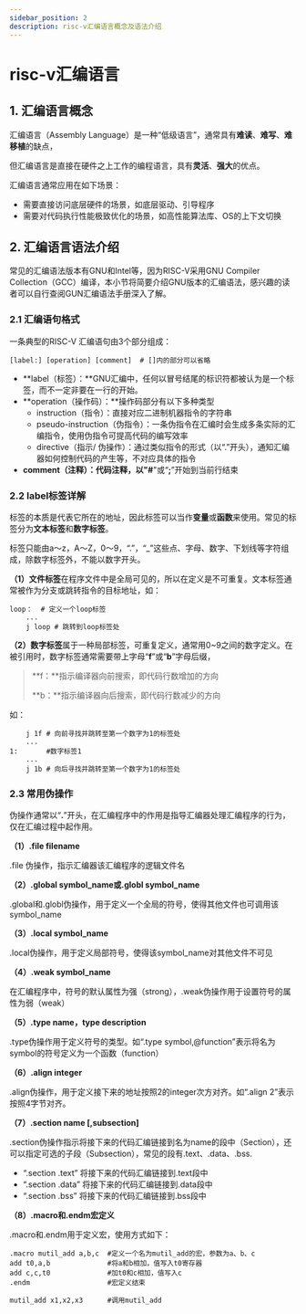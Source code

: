 ```yaml
---
sidebar_position: 2 
description: risc-v汇编语言概念及语法介绍
---
```




# risc-v汇编语言

## 1. 汇编语言概念

汇编语言（Assembly Language）是一种“低级语言”，通常具有**难读**、**难写**、**难移植**的缺点，

但汇编语言是直接在硬件之上工作的编程语言，具有**灵活**、**强大**的优点。

汇编语言通常应用在如下场景：

* 需要直接访问底层硬件的场景，如底层驱动、引导程序
* 需要对代码执行性能极致优化的场景，如高性能算法库、OS的上下文切换

## 2. 汇编语言语法介绍

常见的汇编语法版本有GNU和Intel等，因为RISC-V采用GNU Compiler Collection（GCC）编译，本小节将简要介绍GNU版本的汇编语法，感兴趣的读者可以自行查阅GUN汇编语法手册深入了解。

### 2.1 汇编语句格式

一条典型的RISC-V 汇编语句由3个部分组成：

```
[label:] [operation] [comment]  # []内的部分可以省略
```

* **label（标签）：**GNU汇编中，任何以冒号结尾的标识符都被认为是一个标签，而不一定非要在一行的开始。
* **operation（操作码）：**操作码部分有以下多种类型
    * instruction（指令）：直接对应二进制机器指令的字符串
    * pseudo-instruction（伪指令）：一条伪指令在汇编时会生成多条实际的汇编指令，使用伪指令可提高代码的编写效率
    * directive（指示/ 伪操作）：通过类似指令的形式（以“.”开头），通知汇编器如何控制代码的产生等，不对应具体的指令
* **comment（注释）：**代码注释，以"**#**"或“**;**”开始到当前行结束

### 2.2 label标签详解

标签的本质是代表它所在的地址，因此标签可以当作**变量**或**函数**来使用。常见的标签分为**文本标签**和**数字标签**。

标签只能由a～z，A～Z，0～9，“.”，“_”这些点、字母、数字、下划线等字符组成，除数字标签外，不能以数字开头。

**（1）文件标签**在程序文件中是全局可见的，所以在定义是不可重复。文本标签通常被作为分支或跳转指令的目标地址，如：

```
loop：  # 定义一个loop标签
	...
	j loop # 跳转到loop标签处
```

**（2）数字标签**属于一种局部标签，可重复定义，通常用0~9之间的数字定义。在被引用时，数字标签通常需要带上字母“**f**”或“**b**”字母后缀，

> **f：**指示编译器向前搜索，即代码行数增加的方向
>
> **b：**指示编译器向后搜索，即代码行数减少的方向

如：

```
	j 1f # 向前寻找并跳转至第一个数字为1的标签处
	...
1:       #数字标签1
	...
	j 1b # 向后寻找并跳转至第一个数字为1的标签处
```

### 2.3 常用伪操作

伪操作通常以“**.**”开头，在汇编程序中的作用是指导汇编器处理汇编程序的行为，仅在汇编过程中起作用。

**（1）.file filename**

.file 伪操作，指示汇编器该汇编程序的逻辑文件名

**（2）.global symbol_name或.globl symbol_name**

.global和.globl伪操作，用于定义一个全局的符号，使得其他文件也可调用该symbol_name

**（3）.local symbol_name**

.local伪操作，用于定义局部符号，使得该symbol_name对其他文件不可见

**（4）.weak symbol_name**

在汇编程序中，符号的默认属性为强（strong），.weak伪操作用于设置符号的属性为弱（weak）

**（5）.type name，type description**

.type伪操作用于定义符号的类型。如“.type symbol,@function”表示将名为symbol的符号定义为一个函数（function）

**（6）.align integer**

.align伪操作，用于定义接下来的地址按照2的integer次方对齐。如“.align 2”表示按照4字节对齐。

**（7）.section name [,subsection]**

.section伪操作指示将接下来的代码汇编链接到名为name的段中（Section），还可以指定可选的子段（Subsection），常见的段有.text、.data、.bss.

* “.section .text” 将接下来的代码汇编链接到.text段中
* “.section .data” 将接下来的代码汇编链接到.data段中
* “.section .bss” 将接下来的代码汇编链接到.bss段中

**（8）.macro和.endm宏定义**

.macro和.endm用于定义宏，使用方式如下：

```
.macro mutil_add a,b,c  #定义一个名为mutil_add的宏，参数为a、b、c
add t0,a,b              #将a和b相加，值写入t0寄存器
add c,c,t0              #加t0和c相加，值写入c
.endm                   #宏定义结束

mutil_add x1,x2,x3      #调用mutil_add
```

